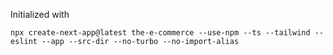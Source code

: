 Initialized with

```
npx create-next-app@latest the-e-commerce --use-npm --ts --tailwind --eslint --app --src-dir --no-turbo --no-import-alias
```
